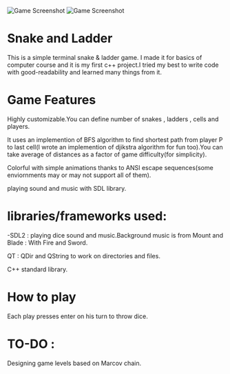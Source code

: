![Game Screenshot](https://github.com/ariaman5/snake-and-ladder/blob/master/Screenshot%20from%202018-03-03%2019-00-34.png?raw=true "Screenshot")
![Game Screenshot](https://raw.githubusercontent.com/ariaman5/snake-and-ladder/master/Screenshot%20from%202019-05-29%2011-33-36.png)
# Snake and Ladder
This is a simple terminal snake & ladder game.
I made it for basics of computer course and it is my first c++ project.I tried my best to write code with good-readability and learned many things from it.
# Game Features
Highly customizable.You can define number of snakes , ladders , cells and players.

It uses an implemention of BFS algorithm to find shortest path from player P to last cell(I wrote an implemention of djikstra algorithm for fun too).You can take average of distances as a factor of game difficulty(for simplicity).

Colorful with simple animations thanks to ANSI escape sequences(some enviornments may or may not support all of them).

playing sound and music with SDL library.
# libraries/frameworks used:
-SDL2 : playing dice sound and music.Background music is from Mount and Blade : With Fire and Sword.

QT : QDir and QString to work on directories and files.

C++ standard library.

# How to play
Each play presses enter on his turn to throw dice.

# TO-DO :
Designing game levels based on Marcov chain.
